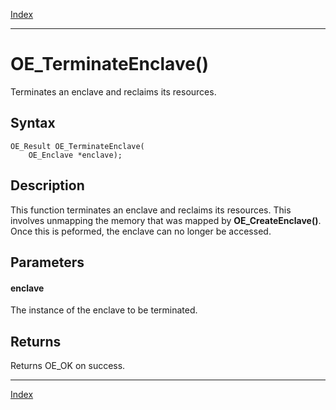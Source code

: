 [Index](index.md)

---
# OE_TerminateEnclave()

Terminates an enclave and reclaims its resources.

## Syntax

    OE_Result OE_TerminateEnclave(
        OE_Enclave *enclave);
## Description 

This function terminates an enclave and reclaims its resources. This involves unmapping the memory that was mapped by **OE_CreateEnclave()**. Once this is peformed, the enclave can no longer be accessed.



## Parameters

#### enclave

The instance of the enclave to be terminated.

## Returns

Returns OE_OK on success.

---
[Index](index.md)

